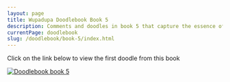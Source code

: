 ```yaml
---
layout: page
title: Wupadupa Doodlebook Book 5
description: Comments and doodles in book 5 that capture the essence of each event.
currentPage: doodlebook
slug: /doodlebook/book-5/index.html
---
```


<p>Click on the link below to view the first doodle from this book</p>

<a href="/doodlebook/book-5/101">

![Doodlebook book 5](../../images/doodlebook/doodlebook-5.jpg)

</a>
